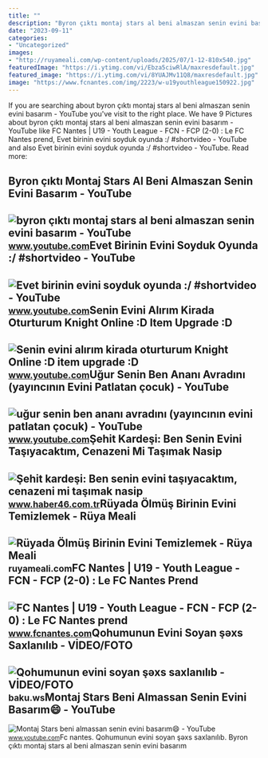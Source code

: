 ```yaml
---
title: ""
description: "Byron çıktı montaj stars al beni almaszan senin evini basarım"
date: "2023-09-11"
categories:
- "Uncategorized"
images:
- "http://ruyameali.com/wp-content/uploads/2025/07/1-12-810x540.jpg"
featuredImage: "https://i.ytimg.com/vi/Ebza5ciwRlA/maxresdefault.jpg"
featured_image: "https://i.ytimg.com/vi/8YUAJMv11Q8/maxresdefault.jpg"
image: "https://www.fcnantes.com/img/2223/w-u19youthleague150922.jpg"
---
```


If you are searching about byron çıktı montaj stars al beni almaszan senin evini basarım - YouTube you've visit to the right place. We have 9 Pictures about byron çıktı montaj stars al beni almaszan senin evini basarım - YouTube like FC Nantes | U19 - Youth League - FCN - FCP (2-0) : Le FC Nantes prend, Evet birinin evini soyduk oyunda :/ #shortvideo - YouTube and also Evet birinin evini soyduk oyunda :/ #shortvideo - YouTube. Read more:

Byron çıktı Montaj Stars Al Beni Almaszan Senin Evini Basarım - YouTube
-----------------------------------------------------------------------

 ![byron çıktı montaj stars al beni almaszan senin evini basarım - YouTube](https://i.ytimg.com/vi/Ebza5ciwRlA/maxresdefault.jpg) <small>www.youtube.com</small>Evet Birinin Evini Soyduk Oyunda :/ #shortvideo - YouTube
---------------------------------------------------------

 ![Evet birinin evini soyduk oyunda :/ #shortvideo - YouTube](https://i.ytimg.com/vi/I_zwHQUVi6k/maxresdefault.jpg) <small>www.youtube.com</small>Senin Evini Alırım Kirada Oturturum Knight Online :D Item Upgrade :D
--------------------------------------------------------------------

 ![Senin evini alırım kirada oturturum Knight Online :D item upgrade :D](https://i.ytimg.com/vi/8YUAJMv11Q8/maxresdefault.jpg) <small>www.youtube.com</small>Uğur Senin Ben Ananı Avradını (yayıncının Evini Patlatan çocuk) - YouTube
-------------------------------------------------------------------------

 ![uğur senin ben ananı avradını (yayıncının evini patlatan çocuk) - YouTube](https://i.ytimg.com/vi/DW_3Dm3JPJ0/hq2.jpg?sqp=-oaymwEoCOADEOgC8quKqQMcGADwAQH4Ac4FgAKACooCDAgAEAEYZSBPKFkwDw==&rs=AOn4CLDD1F4NeszIMVJwSLxBoWCD-YUPAw) <small>www.youtube.com</small>Şehit Kardeşi: Ben Senin Evini Taşıyacaktım, Cenazeni Mi Taşımak Nasip
----------------------------------------------------------------------

 ![Şehit kardeşi: Ben senin evini taşıyacaktım, cenazeni mi taşımak nasip](https://haber46comtr.teimg.com/crop/1280x720/haber46-com-tr/images/haberler/sehit_kardesi_ben_senin_evini_tasiyacaktim_cenazeni_mi_tasimak_nasip_olacakti.jpg) <small>www.haber46.com.tr</small>Rüyada Ölmüş Birinin Evini Temizlemek - Rüya Meali
--------------------------------------------------

 ![Rüyada Ölmüş Birinin Evini Temizlemek - Rüya Meali](http://ruyameali.com/wp-content/uploads/2025/07/1-12-810x540.jpg) <small>ruyameali.com</small>FC Nantes | U19 - Youth League - FCN - FCP (2-0) : Le FC Nantes Prend
---------------------------------------------------------------------

 ![FC Nantes | U19 - Youth League - FCN - FCP (2-0) : Le FC Nantes prend](https://www.fcnantes.com/img/2223/w-u19youthleague150922.jpg) <small>www.fcnantes.com</small>Qohumunun Evini Soyan şəxs Saxlanılıb - VİDEO/FOTO
--------------------------------------------------

 ![Qohumunun evini soyan şəxs saxlanılıb - VİDEO/FOTO](https://baku.ws/uploads/posts/2021-12/1640673537_maxresdefault.jpg) <small>baku.ws</small>Montaj Stars Beni Almassan Senin Evini Basarım😄 - YouTube
---------------------------------------------------------

 ![Montaj Stars beni almassan senin evini basarım😄 - YouTube](https://i.ytimg.com/vi/_gXEy05bfJk/hq2.jpg?sqp=-oaymwEoCOADEOgC8quKqQMcGADwAQH4AYwCgALgA4oCDAgAEAEYISBDKH8wDw==&rs=AOn4CLCMC9g70wuKvvK0h0dN4cWufbjfhw) <small>www.youtube.com</small>Fc nantes. Qohumunun evini soyan şəxs saxlanılıb. Byron çıktı montaj stars al beni almaszan senin evini basarım
